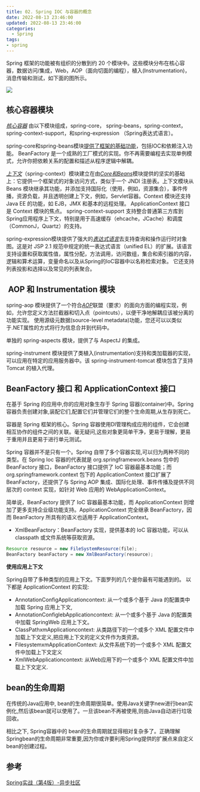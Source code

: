 ```yaml
---
title: 02. Spring IOC 与容器的概念
date: 2022-08-13 23:46:00
updated: 2022-08-13 23:46:00
categories:
  - Spring
tags:
- spring
---
```


Spring 框架的功能被有组织的分散到约 20 个模块中。这些模块分布在核心容器，数据访问/集成，Web，AOP（面向切面的编程），植入(Instrumentation)，消息传输和测试，如下面的图所示。

![](https://upload-images.jianshu.io/upload_images/1662509-8caf6ee177eccd54.png?imageMogr2/auto-orient/strip%7CimageView2/2/w/1240)

## 核心容器模块

[*核心容器*](http://docs.spring.io/spring/docs/5.0.0.M5/spring-framework-reference/html/beans.html#beans-introduction) 由以下模块组成，spring-core， spring-beans，spring-context，spring-context-support，和spring-expression （Spring表达式语言）。

spring-core和spring-beans模块[提供了框架的基础功能](http://docs.spring.io/spring/docs/5.0.0.M5/spring-framework-reference/html/beans.html#beans-introduction)，包括IOC和依赖注入功能。 BeanFactory 是一个成熟的工厂模式的实现。你不再需要编程去实现单例模式，允许你把依赖关系的配置和描述从程序逻辑中解耦。

[*上下文*](http://docs.spring.io/spring/docs/5.0.0.M5/spring-framework-reference/html/beans.html#context-introduction)（spring-context）模块建立在由[*Core和Beans*](http://docs.spring.io/spring/docs/5.0.0.M5/spring-framework-reference/html/beans.html#beans-introduction)模块提供的坚实的基础上：它提供一个框架式的对象访问方式，类似于一个 JNDI 注册表。上下文模块从 Beans 模块继承其功能，并添加支持国际化（使用，例如，资源集合），事件传播，资源负载，并且透明创建上下文，例如，Servlet容器。Context 模块还支持 Java EE 的功能，如 EJB，JMX 和基本的远程处理。 ApplicationContext 接口是 Context 模块的焦点。 spring-context-support 支持整合普通第三方库到Spring应用程序上下文，特别是用于高速缓存（ehcache，JCache）和调度（CommonJ，Quartz）的支持。

spring-expression模块提供了强大的[*表达式语言*](http://docs.spring.io/spring/docs/5.0.0.M5/spring-framework-reference/html/expressions.html)去支持查询和操作运行时对象图。这是对 JSP 2.1 规范中规定的统一表达式语言（unified EL）的扩展。该语言支持设置和获取属性值，属性分配，方法调用，访问数组，集合和索引器的内容，逻辑和算术运算，变量命名以及从Spring的IoC容器中以名称检索对象。 它还支持列表投影和选择以及常见的列表聚合。

##  AOP 和 Instrumentation 模块

spring-aop 模块提供了一个符合[*AOP*](http://docs.spring.io/spring/docs/5.0.0.M5/spring-framework-reference/html/aop.html#aop-introduction)联盟（要求）的面向方面的编程实现，例如，允许您定义方法拦截器和切入点（pointcuts），以便干净地解耦应该被分离的功能实现。 使用源级元数据(source-level metadata)功能，您还可以以类似于.NET属性的方式将行为信息合并到代码中。

单独的 spring-aspects 模块，提供了与 AspectJ 的集成。

spring-instrument 模块提供了类植入(instrumentation)支持和类加载器的实现，可以应用在特定的应用服务器中。该 spring-instrument-tomcat 模块包含了支持 Tomcat 的植入代理。

## BeanFactory 接口 和 ApplicationContext 接口

在基于 Spring 的应用中,你的应用对象生存于 Spring 容器(container)中。Spring 容器负责创建对象,装配它们,配置它们并管理它们的整个生命周期,从生存到死亡。

容器是 Spring 框架的核心。Spring 容器使用DI管理构成应用的组件，它会创建相互协作的组件之间的关联。毫无疑问,这些对象更简单干净，更易于理解，更易于重用并且更易于进行单元测试。

Spring 容器并不是只有一个。Spring 自带了多个容器实现,可以归为两种不同的类型。在 Spring Ioc 容器的代表就是 org.springframework.beans 包中的 BeanFactory 接口，BeanFactory 接口提供了 IoC 容器最基本功能；而 org.springframework.context 包下的 ApplicationContext 接口扩展了 BeanFactory，还提供了与 Spring AOP 集成、国际化处理、事件传播及提供不同层次的 context 实现，如针对 Web 应用的 WebApplicationContext。

简单说，BeanFactory 提供了 IoC 容器最基本功能，而 ApplicationContext 则增加了更多支持企业级功能支持。ApplicationContext 完全继承 BeanFactory，因而 BeanFactory 所具有的语义也适用于 ApplicationContext。

* XmlBeanFactory：BeanFactory 实现，提供基本的 IoC 容器功能，可以从 classpath 或文件系统等获取资源。

```java
Resource resource = new FileSystemResource(file);
BeanFactory beanFactory = new XmlBeanFactory(resource);
```

**使用应用上下文**

Spring自带了多种类型的应用上下文。下面罗列的几个是你最有可能遇到的。
以下都是 ApplicationContext 的实现:

* AnnotationConfigApplicationcontext: 从一个或多个基于 Java 的配置类中加载 Spring 应用上下文,
* AnnotationConfiglebApplicationcontext: 从一个或多个基于 Java 的配置类中加载 SpringWeb 应用上下文。
* ClassPathxmApplicationcontext: 从类路径下的一个或多个 XML 配置文件中加载上下文定义,把应用上下文的定义文件作为类资源。
* FilesystemxmApplicationContext: 从文件系统下的一个或多个 XML 配置文件中加载上下文定义
* XmlWebApplicationcontext: 从Web应用下的一个或多个 XML 配置文件中加载上下文定义.

##  bean的生命周期

在传统的Java应用中, bean的生命周期很简单。使用Java关键字new进行bean实例化,然后该bean就可以使用了。一旦该bean不再被使用,则由Java自动进行垃圾回收。

相比之下, Spring容器中的 bean的生命周期就显得相对复杂多了。正确理解Springbean的生命周期非常重要,因为你或许要利用Spring提供的扩展点来自定义bean的创建过程。

## 参考

[Spring实战（第4版）-异步社区](https://www.epubit.com/bookDetails?id=N37734)

